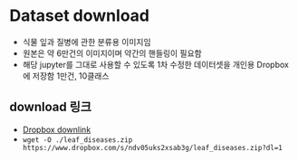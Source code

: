 # Dataset download
* 식물 잎과 질병에 관한 분류용 이미지임
* 원본은 약 6만건의 이미지이며 약간의 핸들링이 필요함
* 해당 jupyter를 그대로 사용할 수 있도록 1차 수정한 데이터셋을 개인용 Dropbox에 저장함 1만건, 10클래스


## download 링크
* [Dropbox downlink](https://www.dropbox.com/scl/fo/ztkzcw29hck331zy9l3e0/h?dl=0&rlkey=33t1y0qi8mblbq4mwxxr29kko)
* `wget -O ./leaf_diseases.zip https://www.dropbox.com/s/ndv05uks2xsab3g/leaf_diseases.zip?dl=1`
